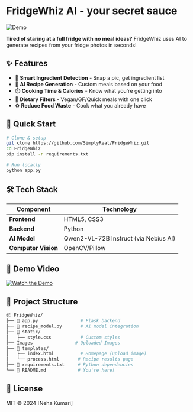 # FridgeWhiz AI - your secret sauce

![Demo](vdo.gif)

**Tired of staring at a full fridge with no meal ideas?** FridgeWhiz uses AI to generate recipes from your fridge photos in seconds! 

## ✨ Features
- 📸 **Smart Ingredient Detection** - Snap a pic, get ingredient list
- 🧠 **AI Recipe Generation** - Custom meals based on your food
- ⏱️ **Cooking Time & Calories** - Know what you're getting into
- 🌱 **Dietary Filters** - Vegan/GF/Quick meals with one click
- ♻️ **Reduce Food Waste** - Cook what you already have

## 🚀 Quick Start
```bash
# Clone & setup
git clone https://github.com/SimplyReal/FridgeWhiz.git
cd FridgeWhiz
pip install -r requirements.txt

# Run locally
python app.py
```

## 🛠️ Tech Stack
| Component | Technology |
|-----------|------------|
| **Frontend** | HTML5, CSS3 |
| **Backend** | Python |
| **AI Model** | Qwen2-VL-72B Instruct (via Nebius AI) |
| **Computer Vision** | OpenCV/Pillow |

## 🎥 Demo Video
[![Watch the Demo](https://img.youtube.com/vi/QSJNQczB4VA/0.jpg)](https://youtu.be/QSJNQczB4VA)

## 📂 Project Structure
```bash
📦 FridgeWhiz/
├── 🐍 app.py                # Flask backend
├── 🤖 recipe_model.py       # AI model integration
├── 🎨 static/
│   ├── style.css           # Custom styles
├── Images                # Uploaded Images
├── 📂 templates/
│   ├── index.html          # Homepage (upload image)
│   └── process.html       # Recipe results page
├── 📜 requirements.txt     # Python dependencies
└── 📄 README.md            # You're here!
```

## 📜 License
MIT © 2024 [Neha Kumari]
